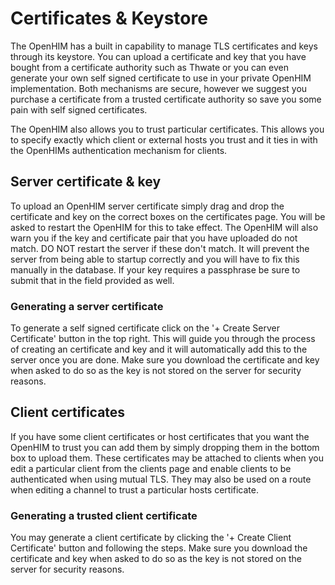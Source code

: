 Certificates & Keystore
============

The OpenHIM has a built in capability to manage TLS certificates and keys through its keystore. You can upload a certificate and key that you have bought from a certificate authority such as Thwate or you can even generate your own self signed certificate to use in your private OpenHIM implementation. Both mechanisms are secure, however we suggest you purchase a certificate from a trusted certificate authority so save you some pain with self signed certificates.

The OpenHIM also allows you to trust particular certificates. This allows you to specify exactly which client or external hosts you trust and it ties in with the OpenHIMs authentication mechanism for clients.

Server certificate & key
------------------

To upload an OpenHIM server certificate simply drag and drop the certificate and key on the correct boxes on the certificates page. You will be asked to restart the OpenHIM for this to take effect. The OpenHIM will also warn you if the key and certificate pair that you have uploaded do not match. DO NOT restart the server if these don't match. It will prevent the server from being able to startup correctly and you will have to fix this manually in the database. If your key requires a passphrase be sure to submit that in the field provided as well.

### Generating a server certificate

To generate a self signed certificate click on the '+ Create Server Certificate' button in the top right. This will guide you through the process of creating an certificate and key and it will automatically add this to the server once you are done. Make sure you download the certificate and key when asked to do so as the key is not stored on the server for security reasons.

Client certificates
-------------------

If you have some client certificates or host certificates that you want the OpenHIM to trust you can add them by simply dropping them in the bottom box to upload them. These certificates may be attached to clients when you edit a particular client from the clients page and enable clients to be authenticated when using mutual TLS. They may also be used on a route when editing a channel to trust a particular hosts certificate.

### Generating a trusted client certificate

You may generate a client certificate by clicking the '+ Create Client Certificate' button and following the steps. Make sure you download the certificate and key when asked to do so as the key is not stored on the server for security reasons.
